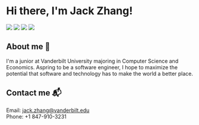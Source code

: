 # Hi there, I'm Jack Zhang!
[![](https://img.shields.io/badge/-linkedin-0073B1?style=flat-square)](https://www.linkedin.com/in/jackzhang10/)
[![](https://img.shields.io/badge/-email-B22222?style=flat-square)](mailto:jack.zhang@vanderbilt.edu)
[![](https://img.shields.io/badge/-facebook-3B5998?style=flat-square)](https://www.facebook.com/jzjackjz/)
[![](https://img.shields.io/badge/-instagram-C32AA3?style=flat-square)](https://www.instagram.com/jzjackjz/)


## About me 📖
I'm a junior at Vanderbilt University majoring in Computer Science and Economics. Aspring to be a software engineer, I hope to maximize the potential that software and technology has to make the world a better place.

## Contact me 📬
Email: jack.zhang@vanderbilt.edu <br />
Phone: +1 847-910-3231
